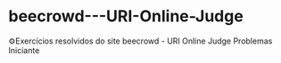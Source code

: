 # beecrowd---URI-Online-Judge

⚙Exercícios resolvidos do site beecrowd - URI Online Judge 
 Problemas Iniciante

